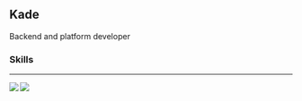 ## Kade

Backend and platform developer

### Skills



---

<img align="left" src="https://github-readme-stats.vercel.app/api/top-langs/?username=prefect12&theme=outrun" />
<img align="left" src="https://github-readme-stats.vercel.app/api?username=prefect12&show_icons=true&theme=outrun&line_height=40&v=5" />
